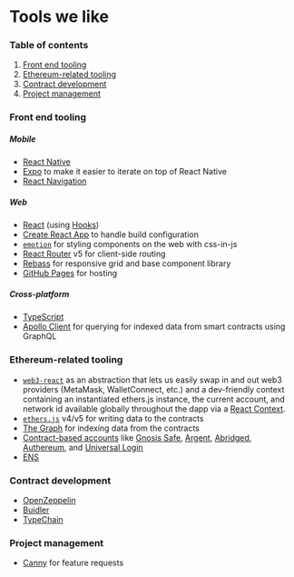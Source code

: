 # Tools we like

### Table of contents

1. [Front end tooling](#front-end-tooling)
1. [Ethereum-related tooling](#ethereum-related-tooling)
1. [Contract development](#contract-development)
1. [Project management](#project-management)

### Front end tooling

##### Mobile
- [React Native](https://react-native.org/)
- [Expo](https://expo.io/) to make it easier to iterate on top of React Native
- [React Navigation](https://reactnavigation.org/)

##### Web
- [React](https://reactjs.org/) (using [Hooks](https://reactjs.org/docs/hooks-intro.html))
- [Create React App](https://create-react-app.dev/) to handle build configuration
- [`emotion`](https://emotion.sh) for styling components on the web with css-in-js
- [React Router](https://github.com/ReactTraining/react-router) v5 for client-side routing
- [Rebass](https://rebassjs.org/) for responsive grid and base component library
- [GitHub Pages](https://pages.github.com/) for hosting

##### Cross-platform

- [TypeScript](https://www.typescriptlang.org/)
- [Apollo Client](https://www.apollographql.com/docs/react/) for querying for indexed data from smart contracts using GraphQL

### Ethereum-related tooling

- [`web3-react`](https://github.com/NoahZinsmeister/web3-react) as an abstraction that lets us easily swap in and out web3 providers (MetaMask, WalletConnect, etc.) and a dev-friendly context containing an instantiated ethers.js instance, the current account, and network id available globally throughout the dapp via a [React Context](https://reactjs.org/docs/context.html).
- [`ethers.js`](https://github.com/ethers-io/ethers.js) v4/v5 for writing data to the contracts
- [The Graph](https://thegraph.com/) for indexing data from the contracts
- [Contract-based accounts](https://contractbasedaccounts.com/) like [Gnosis Safe](https://safe.gnosis.io/), [Argent](https://www.argent.xyz/), [Abridged](https://abridged.io/), [Authereum](https://authereum.org/), and [Universal Login](https://universallogin.io/)
- [ENS](https://ens.domains/)

### Contract development

- [OpenZeppelin](https://openzeppelin.com/)
- [Buidler](https://buidler.dev/)
- [TypeChain](https://github.com/ethereum-ts/Typechain)

### Project management
 - [Canny](https://canny.io/) for feature requests
